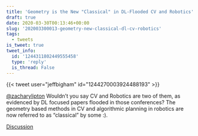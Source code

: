 ```yaml
---
title: 'Geometry is the New "Classical" in DL-Flooded CV and Robotics'
draft: true
date: 2020-03-30T00:13:46+00:00
slug: '202003300013-geometry-new-classical-dl-cv-robotics'
tags:
  - tweets
is_tweet: true
tweet_info:
  id: '1244311802449555458'
  type: 'reply'
  is_thread: False
---
```




{{< tweet user="jeffbigham" id="1244270003924488193" >}}

[@zacharylipton](https://x.com/zacharylipton) Wouldn’t you say CV and Robotics are two of them, as evidenced by DL focused papers flooded in those conferences? The geometry based methods in CV and algorithmic planning in robotics are now referred to as “classical” by some :).

[Discussion](https://x.com/sytelus/status/1244311802449555458)
